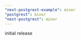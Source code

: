 ```yaml
---
"next-postgrest-example": minor
"postgrest": minor
"next-postgrest": minor
---
```


initial release

